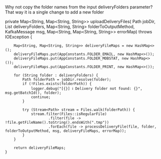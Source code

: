Why not copy the folder names from the input deliveryFolders parameter? That way it is a single change to add a new folder


private Map<String, Map<String, String>> uploadDeliveryFiles(
            Path jobDir,
            List<String> deliveryFolders,
            Map<String, String> folderToOutputMethod,
            KafkaMessage msg,
            Map<String, Map<String, String>> errorMap) throws IOException {

        Map<String, Map<String, String>> deliveryFileMaps = new HashMap<>();
        deliveryFileMaps.put(AppConstants.FOLDER_EMAIL, new HashMap<>());
        deliveryFileMaps.put(AppConstants.FOLDER_MOBSTAT, new HashMap<>());
        deliveryFileMaps.put(AppConstants.FOLDER_PRINT, new HashMap<>());

        for (String folder : deliveryFolders) {
            Path folderPath = jobDir.resolve(folder);
            if (!Files.exists(folderPath)) {
                logger.debug("[{}] ℹ️ Delivery folder not found: {}", msg.getBatchId(), folder);
                continue;
            }

            try (Stream<Path> stream = Files.walk(folderPath)) {
                stream.filter(Files::isRegularFile)
                        .filter(file -> !file.getFileName().toString().endsWith(".tmp"))
                        .forEach(file -> processDeliveryFile(file, folder, folderToOutputMethod, msg, deliveryFileMaps, errorMap));
            }
        }

        return deliveryFileMaps;
    }
